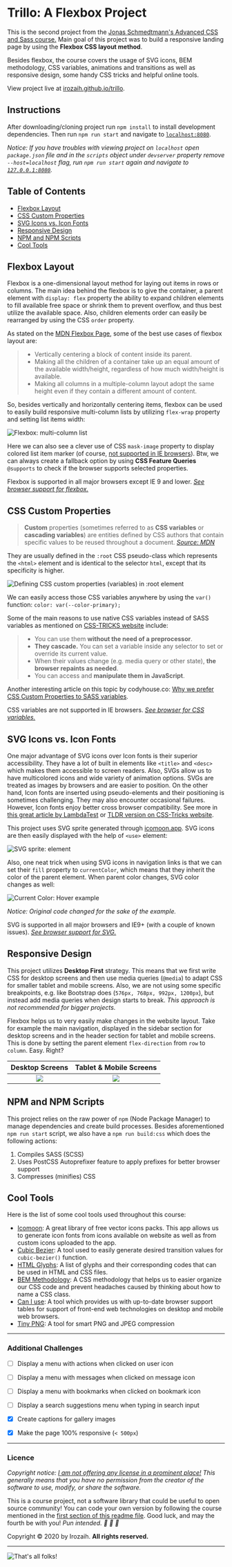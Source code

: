 # Trillo: A Flexbox Project

This is the second project from the [Jonas Schmedtmann's Advanced CSS and Sass course.](https://www.udemy.com/advanced-css-and-sass/ "Udemy | Advanced CSS and Sass: Flexbox, Grid, Animations and More!") Main goal of this project was to build a responsive landing page by using the **Flexbox CSS layout method**.

Besides flexbox, the course covers the usage of SVG icons, BEM methodology, CSS variables, animations and transitions as well as responsive design, some handy CSS tricks and helpful online tools.

View project live at [irozaih.github.io/trillo](https://irozaih.github.io/trillo/).

## Instructions

After downloading/cloning project run `npm install` to install development dependencies. Then run `npm run start` and navigate to [`localhost:8080`](http://localhost:8080/).

*Notice: If you have troubles with viewing project on `localhost` open `package.json` file and in the `scripts` object under `devserver` property remove `--host=localhost` flag, run `npm run start` again and navigate to [`127.0.0.1:8080`](http://127.0.0.1:8080/).*


## Table of Contents

- [Flexbox Layout](#flexbox-layout)
- [CSS Custom Properties](#css-custom-properties)
- [SVG Icons vs. Icon Fonts](#svg-icons-vs-icon-fonts)
- [Responsive Design](#responsive-design)
- [NPM and NPM Scripts](npm-adn-npm-scripts)
- [Cool Tools](#cool-tools)


## Flexbox Layout

Flexbox is a one-dimensional layout method for laying out items in rows or columns. The main idea behind the flexbox is to give the container, a parent element with `display: flex` property the ability to expand children elements to fill available free space or shrink them to prevent overflow, and thus best utilize the available space. Also, children elements order can easily be rearranged by using the CSS `order` property.

As stated on the [MDN Flexbox Page](https://developer.mozilla.org/en-US/docs/Learn/CSS/CSS_layout/Flexbox), some of the best use cases of flexbox layout are:

> - Vertically centering a block of content inside its parent.
> - Making all the children of a container take up an equal amount of the available width/height, regardless of how much width/height is available.
> - Making all columns in a multiple-column layout adopt the same height even if they contain a different amount of content.

So, besides vertically and horizontally centering items, flexbox can be used to easily build responsive multi-column lists by utilizing `flex-wrap` property and setting list items width:

![Flexbox: multi-column list](img/readme/multi-column-list.gif "Responsive multi-column list")

Here we can also see a clever use of CSS `mask-image` property to display colored list item marker (of course, [not supported in IE browsers](https://caniuse.com/?search=mask-image "Can I use mask-image?")). Btw, we can always create a fallback option by using **CSS Feature Queries** `@supports` to check if the browser supports selected properties.

Flexbox is supported in all major browsers except IE 9 and lower. *[See browser support for flexbox.](https://caniuse.com/?search=flexbox "Can I use flexbox?")*


## CSS Custom Properties

>**Custom** properties (sometimes referred to as **CSS variables** or **cascading variables**) are entities defined by CSS authors that contain specific values to be reused throughout a document.
*[Source: MDN](https://developer.mozilla.org/en-US/docs/Web/CSS/Using_CSS_custom_properties "Using CSS custom properties (variables)")*

They are usually defined in the `:root` CSS pseudo-class which represents the `<html>` element and is identical to the selector `html`, except that its specificity is higher.

![Defining CSS custom properties (variables) in `:root` element](img/readme/css-variables-root.png "Defining CSS variables")

We can easily access those CSS variables anywhere by using the `var()` function: `color: var(--color-primary);`

Some of the main reasons to use native CSS variables instead of SASS variables as mentioned on [CSS-TRICKS website](https://css-tricks.com/difference-between-types-of-css-variables/ "What is the difference between CSS variables and preprocessor variables?") include:

> - You can use them **without the need of a preprocessor**.
> - **They cascade.** You can set a variable inside any selector to set or override its current value.
> - When their values change (e.g. media query or other state), **the browser repaints as needed**.
> - You can access and **manipulate them in JavaScript**.

Another interesting article on this topic by codyhouse.co: [Why we prefer CSS Custom Properties to SASS variables](https://codyhouse.co/blog/post/css-custom-properties-vs-sass-variables).

CSS variables are not supported in IE browsers. *[See browser for CSS variables.](https://caniuse.com/?search=variables)*


## SVG Icons vs. Icon Fonts

One major advantage of SVG icons over Icon fonts is their superior accessibility. They have a lot of built in elements like `<title>` and `<desc>` which makes them accessible to screen readers. Also, SVGs allow us to have multicolored icons and wide variety of animation options. SVGs are treated as images by browsers and are easier to position. On the other hand, Icon fonts are inserted using pseudo-elements and their positioning is sometimes challenging. They may also encounter occasional failures. However, Icon fonts enjoy better cross browser compatibility. See more in [this great article by LambdaTest](https://www.lambdatest.com/blog/its-2019-lets-end-the-debate-on-icon-fonts-vs-svg-icons/) or [TLDR version on CSS-Tricks website](https://css-tricks.com/icon-fonts-vs-svg/).

This project uses SVG sprite generated through [icomoon.app](https://icomoon.io/). SVG icons are then easily displayed with the help of `<use>` element:

![SVG sprite: <use> element](img/readme/svg-use.png "Displaying SVG sprite icons with <use> element")

Also, one neat trick when using SVG icons in navigation links is that we can set their `fill` property to `currentColor`, which means that they inherit the color of the parent element. When parent color changes, SVG color changes as well:

![Current Color: Hover example](img/readme/current-color.gif "Current Color: Hover example")

*Notice: Original code changed for the sake of the example.*

SVG is supported in all major browsers and IE9+ (with a couple of known issues). *[See browser support for SVG.](https://caniuse.com/?search=svg)*


## Responsive Design

This project utilizes **Desktop First** strategy. This means that we first write CSS for desktop screens and then use media queries (`@media`) to adapt CSS for smaller tablet and mobile screens. Also, we are not using some specific breakpoints, e.g. like Bootstrap does (`576px, 768px, 992px, 1200px`), but instead add media queries when design starts to break. *This approach is not recommended for bigger projects.*

Flexbox helps us to very easily make changes in the website layout. Take for example the main navigation, displayed in the sidebar section for desktop screens and in the header section for tablet and mobile screens. This is done by setting the parent element `flex-direction` from `row` to `column`. Easy. Right?

| Desktop Screens                             | Tablet & Mobile Screens                     |
|:-------------------------------------------:|:-------------------------------------------:|
| ![](img/readme/desktop-screens.png)         | ![](img/readme/tablet-mobile-screens.png)   |


## NPM and NPM Scripts

This project relies on the raw power of `npm` (Node Package Manager) to manage dependencies and create build processes. Besides aforementioned `npm run start` script, we also have a `npm run build:css` which does the following actions:

1. Compiles SASS (SCSS)
2. Uses PostCSS Autoprefixer feature to apply prefixes for better browser support
3. Compresses (minifies) CSS


## Cool Tools

Here is the list of some cool tools used throughout this course:

- [Icomoon](https://icomoon.io/): A great library of free vector icons packs. This app allows us to generate icon fonts from icons available on website as well as from custom icons uploaded to the app.
- [Cubic Bezier](https://cubic-bezier.com/): A tool used to easily generate desired transition values for `cubic-bezier()` function.
- [HTML Glyphs](https://css-tricks.com/snippets/html/glyphs/): A list of glyphs and their corresponding codes that can be used in HTML and CSS files.
- [BEM Methodology](http://getbem.com/): A CSS methodology that helps us to easier organize our CSS code and prevent headaches caused by thinking about how to name a CSS class.
- [Can I use](https://caniuse.com/): A tool which provides us with up-to-date browser support tables for support of front-end web technologies on desktop and mobile web browsers.
- [Tiny PNG](https://tinypng.com/): A tool for smart PNG and JPEG compression


---

### Additional Challenges

- [ ] Display a menu with actions when clicked on user icon
- [ ] Display a menu with messages when clicked on message icon
- [ ] Display a menu with bookmarks when clicked on bookmark icon
- [ ] Display a search suggestions menu when typing in search input
- [X] Create captions for gallery images
- [X] Make the page 100% responsive (`< 500px`)


---

### Licence

*Copyright notice: [I am not offering any license in a prominent place!](https://choosealicense.com/no-permission/) This generally means that you have no permission from the creator of the software to use, modify, or share the software.*

This is a course project, not a software library that could be useful to open source community! You can code your own version by following the course mentioned in the [first section of this readme file](#trillo-a-flexbox-project). Good luck, and may the fourth be with you! *Pun intended. :see_no_evil: :hear_no_evil: :speak_no_evil:*

Copyright &copy; 2020 by Irozaih. **All rights reserved.**


---

![That's all folks!](img/readme/thats-all-folks-looney-tunes.gif "That's all folks!")

